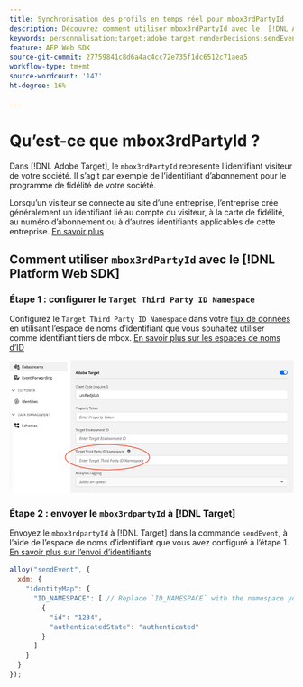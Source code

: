 ```yaml
---
title: Synchronisation des profils en temps réel pour mbox3rdPartyId
description: Découvrez comment utiliser mbox3rdPartyId avec le  [!DNL Adobe Experience Platform Web SDK].
keywords: personnalisation;target;adobe target;renderDecisions;sendEvent;mbox3rdPartyId;
feature: AEP Web SDK
source-git-commit: 27759841c8d6a4ac4cc72e735f1dc6512c71aea5
workflow-type: tm+mt
source-wordcount: '147'
ht-degree: 16%

---
```


# Qu’est-ce que mbox3rdPartyId ?

Dans [!DNL Adobe Target], le `mbox3rdPartyId` représente l’identifiant visiteur de votre société. Il s’agit par exemple de l’identifiant d’abonnement pour le programme de fidélité de votre société.

Lorsqu’un visiteur se connecte au site d’une entreprise, l’entreprise crée généralement un identifiant lié au compte du visiteur, à la carte de fidélité, au numéro d’abonnement ou à d’autres identifiants applicables de cette entreprise. [En savoir plus](https://experienceleague.adobe.com/docs/target/using/audiences/visitor-profiles/3rd-party-id.html?lang=fr#)

## Comment utiliser `mbox3rdPartyId` avec le [!DNL Platform Web SDK]

### Étape 1 : configurer le `Target Third Party ID Namespace`

Configurez le `Target Third Party ID Namespace` dans votre [flux de données](https://experienceleague.adobe.com/fr/docs/experience-platform/datastreams/overview) en utilisant l’espace de noms d’identifiant que vous souhaitez utiliser comme identifiant tiers de mbox. [En savoir plus sur les espaces de noms d’ID](https://experienceleague.adobe.com/docs/experience-platform/identity/namespaces.html?lang=fr)

![Interface utilisateur d’Experience Platform affichant le champ Espace de noms de l’identifiant tiers cible.](/help/dev/implement/client-side/aep-web-sdk/assets/mbox3rdpartyid.png)

### Étape 2 : envoyer le `mbox3rdpartyId` à [!DNL Target]

Envoyez le `mbox3rdpartyId` à [!DNL Target] dans la commande `sendEvent`, à l’aide de l’espace de noms d’identifiant que vous avez configuré à l’étape 1.
[En savoir plus sur l’envoi d’identifiants](../../identity/overview.md#syncing-identities)

```javascript
alloy("sendEvent", {
  xdm: {
    "identityMap": {
      "ID_NAMESPACE": [ // Replace `ID_NAMESPACE` with the namespace you have configured in Step 1.
        {
          "id": "1234",
          "authenticatedState": "authenticated"
        }
      ]
    }
  }
});
```
